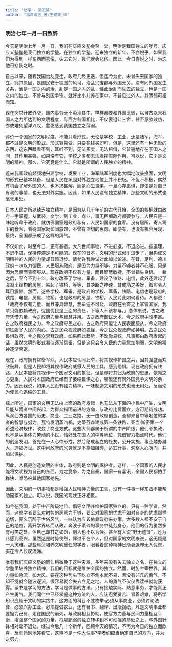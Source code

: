 ```yaml
---
title: "劝学 - 第五篇"
author: "福泽谕吉_著/王健波_译"
---
```

### 明治七年一月一日致辞
今天是明治七年一月一日。我们在庆应义塾会聚一堂。明治是我国独立的年号，庆应义塾塾是我们独立的学塾。在独立的学塾，迎来独立的新年，不亦悦乎。如果我们为得到一样东西而喜悦，失去它时，我们就会悲伤。因此，今日喜悦之时，勿忘他日悲伤之时。

自古以来，随着我国治乱变迁，政府几经更迭，但迄今为止，未曾失去国家的独立，究其原因，是国民安于锁国的风习，治乱兴废都与外国无关。没有同外国发生关系，治是一国之内的治，乱是一国之内的乱，经此治乱而失去的独立，也是一国之内的独立，不曾与别国争锋。就好比小儿养在家中，不普见过外人。其薄弱可相而知。

现在突然开放外交，国内事务无不牵涉其中。样样都要和外国比较，以自古以来我国人之力所达到的文明程度，与西方各国相比，不仅要退让三舍，甚至意欲效仿，亦或难免望洋兴叹，愈发感到我国独立之薄弱。

评价一个国家的文明程度，不能只看形式。无论是学校，工业，还是陆军，海军，都不过是文明的形式。形式容易做，只要花钱买即可，但是，这里还有一种无形的东西，这东西眼看不到，耳听不到，无法买卖，无法租借，它普遍地存在于国人之间，其作用甚强，如果没有它，学校之类都无法发挥实际作用，可以说，它才是文明的精神。那么，它究竟是什么。它就是所谓的人民独立的精神。

近来我国政府频频地兴建学校，发展工业，海军陆军制度也大幅地改头换面，文明的形式已基本具备，但是人民在巩固对外独立地位上并不积极。不但不积极，偶然有机会了解外国的人，也不求甚解，而是心生畏惧。一旦心存畏惧，即便是对自己有利的事情，也无法对外实施。因此，如果人民没有独立精神，那些文明的形式也毫无用处。

日本人民之所以缺乏独立精神，是因为从几千年前的古代开始，全国的权柄就由政府一手掌握，从武装，文学，到工业，商业，事无巨细政府都要参与，人民只是一味地听命于政府。就仿佛国家是政府私有，人民如国家的食客。没有居所，寄人篱下的食客，看待国家就如同旅馆，不曾有深切的思虑，即便有，也没有机会展现，最终，全国都形成了这样的风气。

不仅如此，时至今日，更有甚者。大凡世间事物，不进必退，不退必进。按道理，不退不进，保持停滞是不可能的。现在的日本，文明的形式似乎进步了，但构成文明精神的人民的力量却日趋退步。请允许我尝试对此加以论述。在昔，足利、德川政府一味以力御民，人民服从政府，是因为力量不够。力量不够者并不心服，只是因为恐惧而表面服从。现在政府不仅有力量，而且智慧敏捷，不曾错失良机。一新之后，至今不到十年，政府改革了学校、军备，建设了铁路、电信，此外还建起了混凝土结构的房屋，架起了铁桥，等等，其决断之神速，其成功之美好，着实令人耳目震惊。然而，这些学校、军备，是政府的学校、军备，铁路、电信也是政府的铁路、电信，房屋、铁桥，也是政府的房屋、铁桥。人民对此如何看待。人都说：「政府不仅有力量，而且兼具智慧，我辈遥不可及，政府在云霄之上掌管国家，我辈只能依赖政府，忧国忧民是上面的责任，下等人不该参与。」总体来说，古之政府凭借力量，今之政府力量与智慧并用。古之政府御民乏术，今之政府手段丰富。古之政府挫民之力，今之政府夺民之心。古之政府只能让人民表面服从，今之政府却征服了人民的内心。古之民众视政府如鬼怪，今之民众视政府如神明。古之民众畏惧政府，今之民众崇拜政府。如果照此趋势，不改辙易弦，凡事都由政府发起的话，虽然文明的形式看似逐渐具备，但是这只会令人民的力量愈加削弱，文明的精神逐渐衰退。

现在，政府拥有常备军队，人民本应认同此举，将其视作护国之兵，因其强盛而欢欣鼓舞，但是人民却将其视作政府威慑人民的工具，感到恐惧。现在政府拥有铁路，人民本应将其视作一个国家文明的象征，但是却将其归为政府的恩惠，依赖之心更重。人民对本国政府已经有了萎缩畏惧之心，哪里还有同外国竞争文明的余力。因此我说，如果人民没有独力精神，一味制造文明的形式也毫无用处，反而沦为使民心退缩的工具。

综上所述，国家的文明无法由上面的政府发起，也无法从下面的小民中产生，文明只能从两者中间兴起，为群众指明前进的方向，与政府比肩而立，方可期待成功。纵观西方各国的历史，商业、工业之路，无一由政府创造，全都来自中等地位的学者的智慧与努力。瓦特发明蒸汽机，史蒂芬森建成第一条铁路，亚当·斯密第一个论述经济规律，改变了商业方式。这些大师都属于所谓的中产阶级，他们不执政，也不是从事体力劳动的小民，恰好处在国人的中等地位，凭借智力指点时代。他们的创造发明，首先在一人心中形成，然后结成私立的社友，公开实施，事业越办越大，造福万世。这中间政府的义务就是不横加阻碍，适宜行事，洞察人心所向，并加以保护。

因此，人民是创造文明的主体，政府则是文明的保护者。这样，一个国家的人民才能将文明视为自己的东西，为之竞争，为之自豪，国家一有喜讯，全国人民都拍手称快，唯恐被其他国家抢先。

因此，文明的一切事物都是增强人民精神力量的工具，没有一件事一样东西不能帮助国家的独立。可以说，我国的现状正好相反。

如今在我国，处于中产阶级地位、倡导文明并维护国家独立的，只有一种学者。然而，这些学者要么对时势的洞察力不够，要么对国家的忧虑不如对自身的忧虑那样迫切，要么沉醉于世俗风气，一味认为应该依靠政府来办事。大多数人都不安于自己的地位，离开学界转而从政，奔波于琐碎的事务中徒劳身心，他们的行为虽然多有可笑之处，但自己却甘之如饴，别人也不以为怪。甚至有人说"野无遗贤"，还为此感到高兴。虽然这是时势使然，罪过不在个人，但对国家的文明来说，这无疑是一大灾难。那些肩负培养文明重任的学者，眼看着这种精神日渐衰退却无人忧虑，实在令人长叹流涕。

唯有我们庆应义塾的同仁稍微免于这种灾难，多年来没有失去独立之名，在独立的学塾里培养独立精神，我们的目标就是维护全国的独立。然而，时势主宰世界，其力量如急流，如大风。要在这种势头下屹立不倒本就不易，若没有非凡的勇气，不知不觉就会随波逐流，很容易就会失去立足之地。人的勇气不仅仅靠读书就能获得。读书是学习的方法，学习是做事的方法。只有接触实际、熟悉事务，才能真正产生勇气。我们同仁中已经掌握这种方法的人，应该忍受贫苦、冒着艰难，将所学知识应用于文明的实践中。这方面的科目不胜枚举:必须从事商业，必须讨论法律，必须兴办工业，必须提倡农业，还有著书、翻译、出版报纸，凡是文明事业都要据为己有，走在国民的前列，与政府相互协助，使官方力量与民间力量相互平衡，增强整个国家的力量，将那脆弱的独立转移到不可动摇的基础之上，与外国针锋相对毫不退让。经过今后几十个新年，回顾今天的情况，不再为今日的独立而欣喜，反而怜悯地笑看它，这岂不是一件大快事?学者们应当确定自己的方向，并为之努力。
